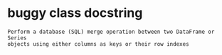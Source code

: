 # buggy class docstring

```text
Perform a database (SQL) merge operation between two DataFrame or Series
objects using either columns as keys or their row indexes
```
